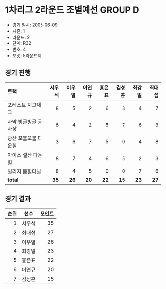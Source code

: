 # 1차리그 2라운드 조별예선 GROUP D

- 경기 일시: 2005-06-09
- 시즌: 1
- 라운드: 2
- 단계: R32
- 번호: 4
- 포맷: 5라운드제





## 경기 진행

| 트랙 | 서우석 | 이우열 | 이연규 | 홍은표 | 김성훈 | 최강일 | 최대섭 |
|:---|---:|---:|---:|---:|---:|---:|---:|
| 포레스트 지그재그 | 8 | 5 | 2 | 6 | 3 | 4 | 7 |
| 사막 빙글빙글 공사장 | 8 | 4 | 2 | 5 | 7 | 6 | 3 |
| 광산 꼬불꼬불 다운힐 | 3 | 6 | 7 | 5 | 0 | 4 | 8 |
| 아이스 설산 다운힐 | 8 | 7 | 4 | 6 | 5 | 2 | 3 |
| 빌리지 붐힐터널 | 8 | 4 | 5 | 0 | 0 | 7 | 6 |
| __total__ | __35__ | __26__ | __20__ | __22__ | __15__ | __23__ | __27__ |




## 경기 결과

| 순위 | 선수 | 포인트 |
|---:|:---:|---:|
| 1 | 서우석 | 35 |
| 2 | 최대섭 | 27 |
| 3 | 이우열 | 26 |
| 4 | 최강일 | 23 |
| 5 | 홍은표 | 22 |
| 6 | 이연규 | 20 |
| 7 | 김성훈 | 15 |

